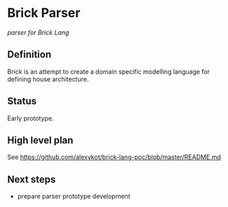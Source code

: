 # Brick Parser
_parser for Brick Lang_

## Definition
Brick is an attempt to create a domain specific modelling language for 
defining house architecture.

## Status
Early prototype.

## High level plan
See https://github.com/alexykot/brick-lang-poc/blob/master/README.md

## Next steps
- prepare parser prototype development
